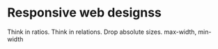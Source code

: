 # Responsive web designss

Think in ratios. Think in relations. Drop absolute sizes.
max-width, min-width
